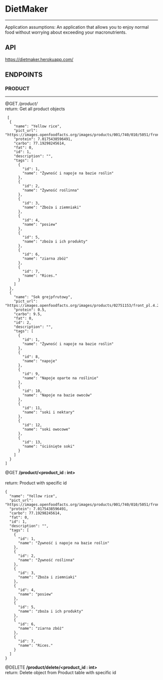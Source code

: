 # DietMaker
---


Application assumptions: An application that allows you to 
enjoy normal food without worrying about exceeding your macronutrients.

## API
https://dietmaker.herokuapp.com/

## ENDPOINTS

### PRODUCT
---
@GET
*/product/* <br />
return: Get all product objects 


``` 
 [
  {
    "name": "Yellow rice",
    "pict_url": "https://images.openfoodfacts.org/images/products/001/740/010/5051/front_en.11.200.jpg",
    "protein": 7.0175438596491,
    "carbo": 77.19298245614,
    "fat": 0,
    "id": 1,
    "description": "",
    "tags": [
      {
        "id": 1,
        "name": "Żywność i napoje na bazie roślin"
      },
      {
        "id": 2,
        "name": "Żywność roślinna"
      },
      {
        "id": 3,
        "name": "Zboża i ziemniaki"
      },
      {
        "id": 4,
        "name": "posiew"
      },
      {
        "id": 5,
        "name": "zboża i ich produkty"
      },
      {
        "id": 6,
        "name": "ziarna zbóż"
      },
      {
        "id": 7,
        "name": "Rices."
      }
    ]
  },
  {
    "name": "Sok grejpfrutowy",
    "pict_url": "https://images.openfoodfacts.org/images/products/02751153/front_pl.4.200.jpg",
    "protein": 0.5,
    "carbo": 9.5,
    "fat": 0,
    "id": 2,
    "description": "",
    "tags": [
      {
        "id": 1,
        "name": "Żywność i napoje na bazie roślin"
      },
      {
        "id": 8,
        "name": "napoje"
      },
      {
        "id": 9,
        "name": "Napoje oparte na roślinie"
      },
      {
        "id": 10,
        "name": "Napoje na bazie owoców"
      },
      {
        "id": 11,
        "name": "soki i nektary"
      },
      {
        "id": 12,
        "name": "soki owocowe"
      },
      {
        "id": 13,
        "name": "ściśnięte soki"
      }
    ]
  }
]

```

@GET
**/product/<product_id : int>**<br />  
return: Product with specific id
```
{
  "name": "Yellow rice",
  "pict_url": "https://images.openfoodfacts.org/images/products/001/740/010/5051/front_en.11.200.jpg",
  "protein": 7.0175438596491,
  "carbo": 77.19298245614,
  "fat": 0,
  "id": 1,
  "description": "",
  "tags": [
    {
      "id": 1,
      "name": "Żywność i napoje na bazie roślin"
    },
    {
      "id": 2,
      "name": "Żywność roślinna"
    },
    {
      "id": 3,
      "name": "Zboża i ziemniaki"
    },
    {
      "id": 4,
      "name": "posiew"
    },
    {
      "id": 5,
      "name": "zboża i ich produkty"
    },
    {
      "id": 6,
      "name": "ziarna zbóż"
    },
    {
      "id": 7,
      "name": "Rices."
    }
  ]
}
```

@DELETE
**/product/delete/<product_id : int>**<br />
return: Delete object from Product table with specific id